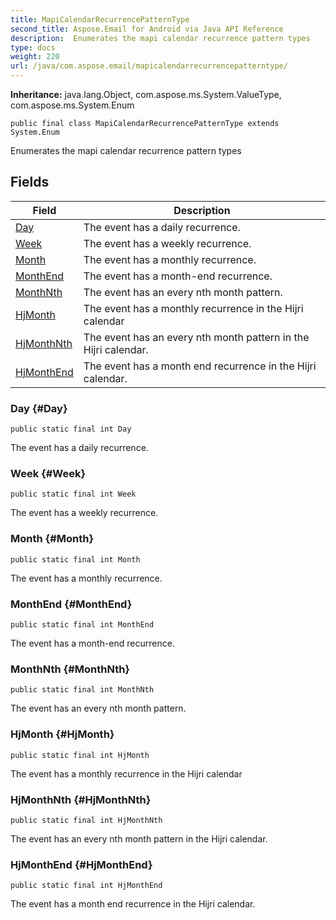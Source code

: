 ```yaml
---
title: MapiCalendarRecurrencePatternType
second_title: Aspose.Email for Android via Java API Reference
description:  Enumerates the mapi calendar recurrence pattern types
type: docs
weight: 220
url: /java/com.aspose.email/mapicalendarrecurrencepatterntype/
---
```

**Inheritance:**
java.lang.Object, com.aspose.ms.System.ValueType, com.aspose.ms.System.Enum
```
public final class MapiCalendarRecurrencePatternType extends System.Enum
```

Enumerates the mapi calendar recurrence pattern types
## Fields

| Field | Description |
| --- | --- |
| [Day](#Day) | The event has a daily recurrence. |
| [Week](#Week) | The event has a weekly recurrence. |
| [Month](#Month) | The event has a monthly recurrence. |
| [MonthEnd](#MonthEnd) | The event has a month-end recurrence. |
| [MonthNth](#MonthNth) | The event has an every nth month pattern. |
| [HjMonth](#HjMonth) | The event has a monthly recurrence in the Hijri calendar |
| [HjMonthNth](#HjMonthNth) | The event has an every nth month pattern in the Hijri calendar. |
| [HjMonthEnd](#HjMonthEnd) | The event has a month end recurrence in the Hijri calendar. |
### Day {#Day}
```
public static final int Day
```


The event has a daily recurrence.

### Week {#Week}
```
public static final int Week
```


The event has a weekly recurrence.

### Month {#Month}
```
public static final int Month
```


The event has a monthly recurrence.

### MonthEnd {#MonthEnd}
```
public static final int MonthEnd
```


The event has a month-end recurrence.

### MonthNth {#MonthNth}
```
public static final int MonthNth
```


The event has an every nth month pattern.

### HjMonth {#HjMonth}
```
public static final int HjMonth
```


The event has a monthly recurrence in the Hijri calendar

### HjMonthNth {#HjMonthNth}
```
public static final int HjMonthNth
```


The event has an every nth month pattern in the Hijri calendar.

### HjMonthEnd {#HjMonthEnd}
```
public static final int HjMonthEnd
```


The event has a month end recurrence in the Hijri calendar.

